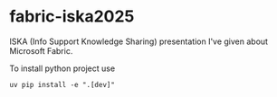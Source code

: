 # fabric-iska2025
ISKA (Info Support Knowledge Sharing) presentation I've given about Microsoft Fabric.

To install python project use

`uv pip install -e ".[dev]"`